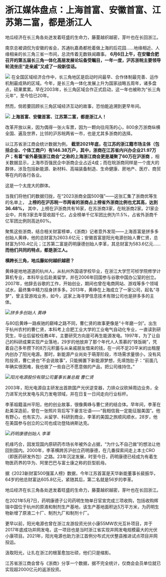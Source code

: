 

# 浙江媒体盘点：上海首富、安徽首富、江苏第二富，都是浙江人

地瓜经济在长三角各处迸发着旺盛的生命力，藤蔓越织越密，芽叶也在长回浙江。

南京总被调侃为安徽的省会，苏通杭嘉甬都抢着做上海的后花园……地缘相近、人缘相亲的长三角三省一市间，总流传着无数轶闻趣事。
**6月6日上午，在安徽合肥召开的第五届长三角一体化高层发展论坛备受瞩目，一年一度，沪苏浙皖主要领导轮流坐庄“走亲戚”又成了一段新佳话。**

![](https://inews.gtimg.com/om_bt/OJ0hLRwtn75I53hb_KiSKo70BynH_CwkUic9p3oWLBf1oAA/1000)
在全国区域经济合作中，长三角地区是启动时间最早、合作体制最完善、运作机制最成熟的区域。今年，是长三角一体化发展上升为国家战略五周年，诸多盘点，硕果累累。早在2003年，长三角区域合作正式启动，这一年也被称为“长三角元年”，至今恰已20年。

然而，倘若要回顾长三角区域经济互动的故事，恐怕能追溯到更早年间。

![](https://inews.gtimg.com/om_bt/OnyKOMBZwKSO_t4xUgnkYc1UNdc07-TQnaMqLPPhuAn20AA/1000)
**上海首富、安徽首富、江苏第二富，都是浙江人！**

改革开放以来，因为偶得一张火车票，因为一颗向往闯荡的心，800余万浙商纵横全国、遍及世界，比邻的沪苏皖两省一市，也是尤其多浙商的选择。

以江苏省浙江商会统计数据为例，
**截至2021年底，在江苏的浙江籍市场主体（包括企业、个体工商户）有146.38万户，其中，浙商在江苏省内兴办企业21.97万户；有着“省外最强浙江商会”之称的上海浙江商会更是凝聚了60万在沪浙商**
，相关数据显示，上海市百强民企中浙商企业占近4成；而在皖浙商同样是一个庞大的群体，涉及包括新能源、新材料、高端装备制造、生命健康、房地产、医疗、商贸等在内的各行各业。

这是一个太庞大的群体。

当我们将他们的数据归拢，在“2023浙商全国500强”——这张汇集了浙商优等生的名单上，
**上榜的在沪苏皖一市两省的浙商占上榜省外浙商比例也尤其高，达到36.48%，**
其中，上榜在沪浙商共有16家，在苏浙商3家，在皖浙商2家。21家企业中，共有3家去年营收超千亿，占全榜单千亿军团比例为11.5%，占省外浙商千亿军团比例则高达60%。

聚焦这些浙商，结合相关财富榜单，《浙商》记者意外发现——上海首富是拼多多创始人黄峥，他的总财富为2603.6亿元；安徽首富是阳光电源创始人曹仁贤，总财富为510.4亿元；江苏第二富是药明康德创始人李革，其总财富为583.6亿元……
**而他们共同的特点，都是浙江人。**

**横跨长三角，地瓜藤如何越织越密？**

黄峥是地地道道的杭州人，从杭州外国语学校毕业，在浙江大学竺可桢学院修学计算机专业，本科毕业后赴美留学，并在2006年回国参与谷歌中国办公室的创立。2007年，他辞去谷歌的工作，开始创业，期间也曾在电商网站、游戏等多个领域试水，最终集中精力投身拼多多。2013年，黄峥在上海成立了一家公司，起名“寻梦”，曾主营游戏业务，如今，这家上海寻梦信息技术有限公司也是拼多多的主体。

![](https://inews.gtimg.com/om_bt/OEDEZ0qbdhnB5ti5z_BXwkx8t_yFeo_WJCqwk6KvcXqXAAA/1000)_拼多多创始人
黄峥_

与80后黄峥一路疾驰的巅峰之路不同，曹仁贤的故事更像是“十年磨一剑”。出生于杭州农村的曹仁贤，本科考上合肥工业大学的工业电气自动化专业，一直读到研究生，毕业后留校任教4年，主要研究方向是可再生能源发电。1997年，为了让自己的科研成果实现产业落地，29岁的他放弃了那个年代人人羡慕的“铁饭碗”，凭着自己多年攒下的8万元积蓄与从亲戚朋友借来的钱，在一间不足20平米的出租屋内创办了阳光电源。那时，新能源产业尚处于萌芽阶段，市场需求量很小，没有风险投资，曹仁贤也“不会说故事”，只能搁置下新能源梦想，先填饱肚子：“前面几年确实很困难，我也做了一些自己不愿意做的产品，把公司维持住。”

![](https://inews.gtimg.com/om_bt/OVoAzExjkXtNHUNwhSGmH1sC0NVeftDQto0uGJEfwEck8AA/1000)_阳光电源股份有限公司董事长兼总裁
曹仁贤_

2003年，阳光电源自主研发出首款国产光伏逆变器，力排众议砍掉周边业务，全力进军光伏发电与风力发电领域，并在日复一日间走向行业标杆。

李革祖籍温州平阳，他的创业故事，很像黄峥与曹仁贤的结合体。早年间，李革在赴美深造前，曾在一张照片背后写下豪言壮语——“我相信我一定能征服美国”。他有野心，也有实力，从留学、科研到商业，李革的美国之旅顺风顺水，28岁，他在美国参与创立的公司也成功登陆纳斯达克。

![](https://inews.gtimg.com/om_bt/Ox5VALN_-Q1eYgkgUEEDT7K3rPkr6gFVwgDYkKpsRy-msAA/1000)_药明康德创始人 李革_

机缘巧合，因发现国内原研药市场长年被外企占据，“为什么不自己做”的想法让他回到国内。2000年，李革横跨苏沪创立药明康德，在几番探索间走上本土CRO（即医药研发外包）之路。23年沉淀发展，时至今日，药明康德已经成为有着生物医药界的华为、阿里巴巴与富士康之称的巨型航母。

据《2023新财富500强富人榜》数据，今年江苏首富是天华新能董事长裴振华，64岁的他总财富达605.8亿元，紧随其后，第二名就是56岁的李革。

地瓜经济在长三角各处迸发着旺盛的生命力，藤蔓越织越密，芽叶也在长回浙江。

在2021年5月7日，药明康德子公司药明生物单日官宣完成三项收购，包括收购辉瑞中国位于杭州的原液和制剂生产基地，该生产基地面积达5万平方米，为药明生物新增了原液二十厂、制剂九厂和制剂十厂。

更早以前，阳光电源也曾在浙江龙游投资光伏小康55MW农光互补项目，并于2017年底成功并网发电，这一项目也是当时浙江省实现并网发电规模最大的光伏小康项目。2021年，阳光电源也助力浙江首例分布式光伏整县推进试点项目并网投运。

汲取阳光，让扎在浙江的根茎愈加壮硕，他们只是缩影。

江苏省浙江商会曾与《浙商》分享一个数据，据不完全统计，仅商会会员单位就已实现超2000亿元的返浙投资。

